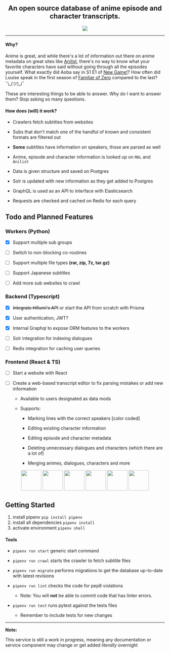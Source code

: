 <div align="center">
    <h2><b>An open source database of anime episode and character transcripts.</b></h2>
</div>


<div align="center">
    <img src="https://images.gr-assets.com/hostedimages/1502722027ra/23588364.gif">
</div>

<hr>

#### Why?

Anime is great, and while there's a lot of information out there on anime metadata
on great sites like [Anilist](http://anilist.co/), there's no 
way to know what your favorite characters have said without going through
all the episodes yourself. What exactly did Aoba say in S1 E1
of [New Game!](https://anilist.co/anime/21455)? How often did Louise speak
in the first season of [Familiar of Zero](https://anilist.co/anime/1195/The-Familiar-of-Zero/) 
compared to the last? ¯\\\_(ツ)\_/¯

These are interesting things to be able to answer. Why do I want to answer
them? Stop asking so many questions.

#### How does (will) it work?

- Crawlers fetch subtitles from websites

- Subs that don't match one of the handful of known and consistent formats are filtered out

- **Some** subtitles have information on speakers, those are parsed as well

- Anime, episode and character information is looked up on `MAL` and `Anilist`

- Data is given structure and saved on Postgres

- Solr is updated with new information as they get added to Postgres

- GraphQL is used as an API to interface with Elasticsearch

- Requests are checked and cached on Redis for each query

## Todo and Planned Features

### Workers (Python)

- [x] Support multiple sub groups

- [ ] Switch to non-blocking co-routines

- [ ] Support multiple file types **(rar, zip, 7z, tar.gz)**

- [ ] Support Japanese subtitles

- [ ] Add more sub websites to crawl


### Backend (Typescript)

- [x] ~~Integrate Hifumi's API~~ or start the API from scratch with Prisma

- [x] User authentication, JWT?

- [x] Internal Graphql to expose ORM features to the workers

- [ ] Solr integration for indexing dialogues

- [ ] Redis integration for caching user queries

### Frontend (React & TS)

- [ ] Start a website with React

- [ ] Create a web-based transcript editor to fix parsing mistakes or add new information
    
    - Available to users designated as data mods
    
    - Supports:
    
        - Marking lines with the correct speakers [color coded]
        
        - Editing existing character information
        
        - Editing episode and character metadata 
        
        - Deleting unnecessary dialogues and characters (which there are a lot of)
        
        - Merging animes, dialogues, characters and more


<div align="center">
    <img src="http://www.typescriptlang.org/assets/images/icons/apple-touch-icon-180x180.png" height="64">
    <img src="https://upload.wikimedia.org/wikipedia/commons/thumb/c/c3/Python-logo-notext.svg/2000px-Python-logo-notext.svg.png" height="64">
    <img src="https://redislabs.com/wp-content/themes/redislabs/assets/images/redis-logo-stack.png" height="64">
    <img src="https://upload.wikimedia.org/wikipedia/commons/thumb/1/17/GraphQL_Logo.svg/2000px-GraphQL_Logo.svg.png" height="64">
    <img src="https://upload.wikimedia.org/wikipedia/commons/thumb/2/29/Postgresql_elephant.svg/1200px-Postgresql_elephant.svg.png" height="64">
    <img src="https://burner.bonanza.com/background_masks/100887573.png?composite=true&transparent=true" height="64">
</div>


## Getting Started

1. install pipenv `pip install pipenv`
2. install all dependencies `pipenv install`
3. activate environment `pipenv shell`

#### Tools

- `pipenv run start` generic start command

- `pipenv run crawl` starts the crawler to fetch subtitle files

- `pipenv run migrate` performs migrations to get the database up-to-date with latest revisions

- `pipenv run lint` checks the code for pep8 violations

  - Note: You will **not** be able to commit code that has linter errors.

- `pipenv run test` runs pytest against the tests files
  - Remember to include tests for new changes

  
<hr>

**Note:**

This service is still a work in progress, meaning any documentation 
or service component may change or get added _literally_ overnight
